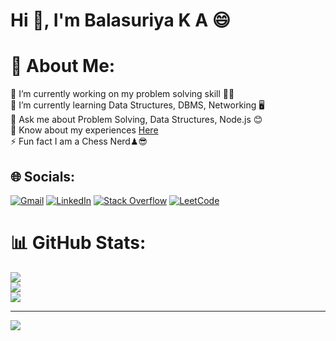 <h1>Hi 👋, I'm Balasuriya K A 😄</h1>

# 💫 About Me:
🔭 I’m currently working on my problem solving skill 👨‍💻<br>🌱 I’m currently learning Data Structures, DBMS, Networking 🖥<br>💬 Ask me about Problem Solving, Data Structures, Node.js 😊<br>📄 Know about my experiences <a href="https://drive.google.com/drive/folders/1AGpRODcPKQkDIsw2jojYj_3nniBF-XSO"> Here </a><br>⚡ Fun fact I am a Chess Nerd♟😎

## 🌐 Socials:
[![Gmail](https://img.shields.io/badge/-Mail-white?logo=gmail&logoColor=red)](mailto:balasuriyaka29@gmail.com) [![LinkedIn](https://img.shields.io/badge/LinkedIn-%230077B5.svg?logo=linkedin&logoColor=white)](https://linkedin.com/in/balasuriya-k-a-0679b621a) [![Stack Overflow](https://img.shields.io/badge/-Stackoverflow-FE7A16?logo=stack-overflow&logoColor=white)](https://stackoverflow.com/users/19653349) [![LeetCode](https://img.shields.io/badge/-Leetcode-000000?logo=leetcode&logoColor=FFA116)](https://leetcode.com/balasuriya29/)

# 📊 GitHub Stats:
![](https://github-readme-stats.vercel.app/api?username=BALASURIYA29&theme=dark&hide_border=false&include_all_commits=false&count_private=false)<br/>
![](https://github-readme-streak-stats.herokuapp.com/?user=BALASURIYA29&theme=dark&hide_border=false)<br/>
![](https://github-readme-stats.vercel.app/api/top-langs/?username=BALASURIYA29&theme=dark&hide_border=false&include_all_commits=false&count_private=false&layout=compact)

---
[![](https://visitcount.itsvg.in/api?id=Balasuriya29&icon=0&color=0)](https://visitcount.itsvg.in)
